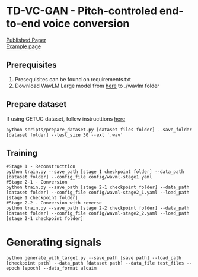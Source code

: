 # TD-VC-GAN - Pitch-controled end-to-end voice conversion
[Published Paper](https://jcis.sbrt.org.br/jcis/article/view/896)  
[Example page](https://vicpc00.github.io/td-vc-gan/)
## Prerequisites
1. Presequisites can be found on requirements.txt
2. Download WavLM Large model from [here](https://github.com/microsoft/unilm/tree/master/wavlm) to ./wavlm folder

## Prepare dataset
If using CETUC dataset, follow instructtions [here](https://github.com/vicpc00/filtered_cetuc_dataset)

```
python scripts/prepare_dataset.py [dataset files folder] --save_folder [dataset folder] --test_size 30 --ext '.wav' 
```

## Training
```
#Stage 1 - Reconstructtion
python train.py --save_path [stage 1 checkpoint folder] --data_path [dataset folder] --config_file config/wavml-stage1.yaml
#Stage 2-1 - Conversion
python train.py --save_path [stage 2-1 checkpoint folder] --data_path [dataset folder] --config_file config/wavml-stage2_1.yaml --load_path [stage 1 checkpoint folder]
#Stage 2-2 - Conversion with reverse
python train.py --save_path [stage 2-2 checkpoint folder] --data_path [dataset folder] --config_file config/wavml-stage2_2.yaml --load_path [stage 2-1 checkpoint folder]
```

# Generating signals
```
python generate_with_target.py --save_path [save path] --load_path [checkpoint path] --data_path [dataset path] --data_file test_files --epoch [epoch] --data_format alcaim
```
